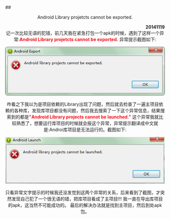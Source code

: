 ##<center>Android Library projetcts cannot be exported.
<br>
<div align="right"><b>20141119</b></div>

<body>记一次比较无语的犯错，前几天我在紧急打包一个apk的时候，遇到了这样一个异常:<font color="#f50f1c"><b>Android Library projetcts cannot be exported.</b></font> 异常提示截图如下:

![Android Library projects cannot be exported.][exported]

咋看之下我以为是项目依赖的Library出现了问题，然后就去检查了一遍主项目依赖的各种库，发现库项目都没有问题，然后我去搜索了一下这个异常信息，结果搜索到的都是<font color="#f50f1c"><b>"Android Library projects cannot be launched."</b></font> 这个异常我就比较熟悉了，想要运行库项目的时候就会报这个异常，异常提示翻译成中文就是:Androi库项目是无法运行的。截图如下:

![Android Library projects cannot be launched.][launched]

只看异常文字提示的时候我还没发觉到这两个异常的关系，后来看到了截图，才突然发现自己犯了一个很无语的错，把库项目看成了主项目!!! 我一直在导出库项目的apk，这当然不可能成功的。
最后的解决办法就是找到主项目，然后到处apk包。</body>

[exported]: ./res/20141119/20141106.png "Android Library projects cannot be launched."
[launched]: ./res/20141119/20141119.png "Android Library projects cannot be exported."
